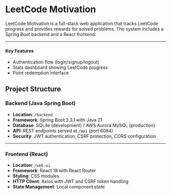 # LeetCode Motivation

LeetCode Motivation is a full-stack web application that tracks LeetCode progress and provides rewards for solved problems. The system includes a Spring Boot backend and a React frontend.

---
#### Key Features
- Authentication flow (login/signup/logout)
- Stats dashboard showing LeetCode progress
- Point redemption interface

## Project Structure

### Backend (Java Spring Boot)
- **Location**: `/backend`
- **Framework**: Spring Boot 3.3.1 with Java 21
- **Database**: SQLite (development) / AWS Aurora MySQL (production)
- **API**: REST endpoints served at `/api` (port 6084)
- **Security**: JWT authentication, CSRF protection, CORS configuration

---

### Frontend (React)
- **Location**: `/web-ui`
- **Framework**: React 18 with React Router
- **Styling**: CSS modules
- **HTTP Client**: Axios with JWT and CSRF token handling
- **State Management**: Local component state

